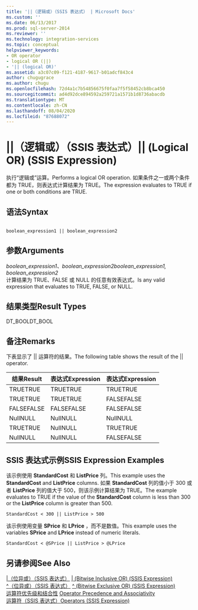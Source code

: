 ```yaml
---
title: '||（逻辑或）（SSIS 表达式） | Microsoft Docs'
ms.custom: ''
ms.date: 06/13/2017
ms.prod: sql-server-2014
ms.reviewer: ''
ms.technology: integration-services
ms.topic: conceptual
helpviewer_keywords:
- OR operator
- logical OR (||)
- '|| (logical OR)'
ms.assetid: a3c07c09-f121-4187-9617-b01adcf843c4
author: chugugrace
ms.author: chugu
ms.openlocfilehash: 72d4a1c7b54856675f0faa7f5f58452cb8bca450
ms.sourcegitcommit: ad4d92dce894592a259721a1571b1d8736abacdb
ms.translationtype: MT
ms.contentlocale: zh-CN
ms.lasthandoff: 08/04/2020
ms.locfileid: "87688072"
---
```

# <a name="-logical-or-ssis-expression"></a><span data-ttu-id="08283-102">||（逻辑或）（SSIS 表达式）</span><span class="sxs-lookup"><span data-stu-id="08283-102">|| (Logical OR) (SSIS Expression)</span></span>
  <span data-ttu-id="08283-103">执行“逻辑或”运算。</span><span class="sxs-lookup"><span data-stu-id="08283-103">Performs a logical OR operation.</span></span> <span data-ttu-id="08283-104">如果条件之一或两个条件都为 TRUE，则表达式计算结果为 TRUE。</span><span class="sxs-lookup"><span data-stu-id="08283-104">The expression evaluates to TRUE if one or both conditions are TRUE.</span></span>  
  
## <a name="syntax"></a><span data-ttu-id="08283-105">语法</span><span class="sxs-lookup"><span data-stu-id="08283-105">Syntax</span></span>  
  
```  
  
boolean_expression1 || boolean_expression2  
```  
  
## <a name="arguments"></a><span data-ttu-id="08283-106">参数</span><span class="sxs-lookup"><span data-stu-id="08283-106">Arguments</span></span>  
 <span data-ttu-id="08283-107">*boolean_expression1、boolean_expression2*</span><span class="sxs-lookup"><span data-stu-id="08283-107">*boolean_expression1, boolean_expression2*</span></span>  
 <span data-ttu-id="08283-108">计算结果为 TRUE、FALSE 或 NULL 的任意有效表达式。</span><span class="sxs-lookup"><span data-stu-id="08283-108">Is any valid expression that evaluates to TRUE, FALSE, or NULL.</span></span>  
  
## <a name="result-types"></a><span data-ttu-id="08283-109">结果类型</span><span class="sxs-lookup"><span data-stu-id="08283-109">Result Types</span></span>  
 <span data-ttu-id="08283-110">DT_BOOL</span><span class="sxs-lookup"><span data-stu-id="08283-110">DT_BOOL</span></span>  
  
## <a name="remarks"></a><span data-ttu-id="08283-111">备注</span><span class="sxs-lookup"><span data-stu-id="08283-111">Remarks</span></span>  
 <span data-ttu-id="08283-112">下表显示了 || 运算符的结果。</span><span class="sxs-lookup"><span data-stu-id="08283-112">The following table shows the result of the || operator.</span></span>  
  
|<span data-ttu-id="08283-113">结果</span><span class="sxs-lookup"><span data-stu-id="08283-113">Result</span></span>|<span data-ttu-id="08283-114">表达式</span><span class="sxs-lookup"><span data-stu-id="08283-114">Expression</span></span>|<span data-ttu-id="08283-115">表达式</span><span class="sxs-lookup"><span data-stu-id="08283-115">Expression</span></span>|  
|------------|----------------|----------------|  
|<span data-ttu-id="08283-116">TRUE</span><span class="sxs-lookup"><span data-stu-id="08283-116">TRUE</span></span>|<span data-ttu-id="08283-117">TRUE</span><span class="sxs-lookup"><span data-stu-id="08283-117">TRUE</span></span>|<span data-ttu-id="08283-118">TRUE</span><span class="sxs-lookup"><span data-stu-id="08283-118">TRUE</span></span>|  
|<span data-ttu-id="08283-119">TRUE</span><span class="sxs-lookup"><span data-stu-id="08283-119">TRUE</span></span>|<span data-ttu-id="08283-120">TRUE</span><span class="sxs-lookup"><span data-stu-id="08283-120">TRUE</span></span>|<span data-ttu-id="08283-121">FALSE</span><span class="sxs-lookup"><span data-stu-id="08283-121">FALSE</span></span>|  
|<span data-ttu-id="08283-122">FALSE</span><span class="sxs-lookup"><span data-stu-id="08283-122">FALSE</span></span>|<span data-ttu-id="08283-123">FALSE</span><span class="sxs-lookup"><span data-stu-id="08283-123">FALSE</span></span>|<span data-ttu-id="08283-124">FALSE</span><span class="sxs-lookup"><span data-stu-id="08283-124">FALSE</span></span>|  
|<span data-ttu-id="08283-125">Null</span><span class="sxs-lookup"><span data-stu-id="08283-125">NULL</span></span>|<span data-ttu-id="08283-126">Null</span><span class="sxs-lookup"><span data-stu-id="08283-126">NULL</span></span>|<span data-ttu-id="08283-127">Null</span><span class="sxs-lookup"><span data-stu-id="08283-127">NULL</span></span>|  
|<span data-ttu-id="08283-128">TRUE</span><span class="sxs-lookup"><span data-stu-id="08283-128">TRUE</span></span>|<span data-ttu-id="08283-129">Null</span><span class="sxs-lookup"><span data-stu-id="08283-129">NULL</span></span>|<span data-ttu-id="08283-130">TRUE</span><span class="sxs-lookup"><span data-stu-id="08283-130">TRUE</span></span>|  
|<span data-ttu-id="08283-131">Null</span><span class="sxs-lookup"><span data-stu-id="08283-131">NULL</span></span>|<span data-ttu-id="08283-132">Null</span><span class="sxs-lookup"><span data-stu-id="08283-132">NULL</span></span>|<span data-ttu-id="08283-133">FALSE</span><span class="sxs-lookup"><span data-stu-id="08283-133">FALSE</span></span>|  
  
## <a name="ssis-expression-examples"></a><span data-ttu-id="08283-134">SSIS 表达式示例</span><span class="sxs-lookup"><span data-stu-id="08283-134">SSIS Expression Examples</span></span>  
 <span data-ttu-id="08283-135">该示例使用 **StandardCost** 和 **ListPrice** 列。</span><span class="sxs-lookup"><span data-stu-id="08283-135">This example uses the **StandardCost** and **ListPrice** columns.</span></span> <span data-ttu-id="08283-136">如果 **StandardCost** 列的值小于 300 或者 **ListPrice** 列的值大于 500，则该示例计算结果为 TRUE。</span><span class="sxs-lookup"><span data-stu-id="08283-136">The example evaluates to TRUE if the value of the **StandardCost** column is less than 300 or the **ListPrice** column is greater than 500.</span></span>  
  
```  
StandardCost < 300 || ListPrice > 500  
```  
  
 <span data-ttu-id="08283-137">该示例使用变量 **SPrice** 和 **LPrice** ，而不是数值。</span><span class="sxs-lookup"><span data-stu-id="08283-137">This example uses the variables **SPrice** and **LPrice** instead of numeric literals.</span></span>  
  
```  
StandardCost < @SPrice || ListPrice > @LPrice  
```  
  
## <a name="see-also"></a><span data-ttu-id="08283-138">另请参阅</span><span class="sxs-lookup"><span data-stu-id="08283-138">See Also</span></span>  
 <span data-ttu-id="08283-139">[|（位异或）（SSIS 表达式）](bitwise-inclusive-or-ssis-expression.md) </span><span class="sxs-lookup"><span data-stu-id="08283-139">[&#124; &#40;Bitwise Inclusive OR&#41; &#40;SSIS Expression&#41;](bitwise-inclusive-or-ssis-expression.md) </span></span>  
 <span data-ttu-id="08283-140">[^（位异或）（SSIS 表达式）](bitwise-exclusive-or-ssis-expression.md) </span><span class="sxs-lookup"><span data-stu-id="08283-140">[^ &#40;Bitwise Exclusive OR&#41; &#40;SSIS Expression&#41;](bitwise-exclusive-or-ssis-expression.md) </span></span>  
 <span data-ttu-id="08283-141">[运算符优先级和结合性](operator-precedence-and-associativity.md) </span><span class="sxs-lookup"><span data-stu-id="08283-141">[Operator Precedence and Associativity](operator-precedence-and-associativity.md) </span></span>  
 [<span data-ttu-id="08283-142">运算符（SSIS 表达式）</span><span class="sxs-lookup"><span data-stu-id="08283-142">Operators &#40;SSIS Expression&#41;</span></span>](operators-ssis-expression.md)  
  
  
